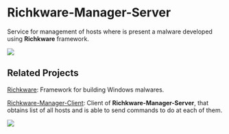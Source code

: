 # Richkware-Manager-Server

Service for management of hosts where is present a malware developed using **Richkware** framework.

 <img src="http://richk.altervista.org/Richkware-Manager-ServerGitHub.jpeg">

## Related Projects

[Richkware](https://github.com/richkmeli/Richkware): Framework for building Windows malwares.

[Richkware-Manager-Client](https://github.com/richkmeli/Richkware-Manager-Client): Client of **Richkware-Manager-Server**, that obtains list of all hosts and is able to send commands to do at each of them.

![](http://richk.altervista.org/Richkware.svg)
